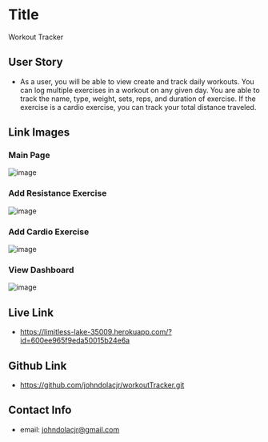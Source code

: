 # Title 
 Workout Tracker

## User Story

* As a user, you will be able to view create and track daily workouts. You can log multiple exercises in a workout on any given day. You are able to track the name, type, weight, sets, reps, and duration of exercise. If the exercise is a cardio exercise, you can track your total distance traveled.

## Link Images

### Main Page
![image](https://user-images.githubusercontent.com/69832533/105880620-ca75a800-5fc0-11eb-8bdc-98b5f8270cda.png)

### Add Resistance Exercise
![image](https://user-images.githubusercontent.com/69832533/105880751-f55ffc00-5fc0-11eb-874d-be073a341f3c.png)

### Add Cardio Exercise 
![image](https://user-images.githubusercontent.com/69832533/105880877-158fbb00-5fc1-11eb-86dd-4e131f54afcc.png)

### View Dashboard
![image](https://user-images.githubusercontent.com/69832533/105880984-36f0a700-5fc1-11eb-8eef-d4def8d246fa.png)

## Live Link
* https://limitless-lake-35009.herokuapp.com/?id=600ee965f9eda50015b24e6a

## Github Link
* https://github.com/johndolacjr/workoutTracker.git

## Contact Info
* email: johndolacjr@gmail.com
